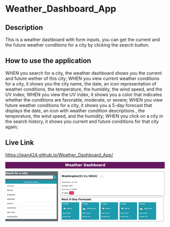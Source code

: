 # Weather_Dashboard_App

## Description

This is a weather dashboard with form inputs, you can get the current and the future weather conditions for a city by clicking the search button.

## How to use the application

WHEN you search for a city, the weather dashboard shows you the current and future wether of this city;
WHEN you view current weather conditions for a city, it shows you the city name, the date, an icon representation of weather conditions, the temperature, the humidity, the wind speed, and the UV index;
WHEN you view the UV index, it shows you a color that indicates whether the conditions are favorable, moderate, or severe;
WHEN you view future weather conditions for a city, it shows you a 5-day forecast that displays the date, an icon with weather condition descriptions , the temperature, the wind speed, and the humidity;
WHEN you click on a city in the search history, it shows you current and future conditions for that city again;

## Live Link
https://jean424.github.io/Weather_Dashboard_App/
 
![Screenshot of deployed application](./images/ScreenShot_WeatherDashboard.png)